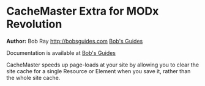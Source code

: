 CacheMaster Extra for MODx Revolution
=======================================

**Author:** Bob Ray <http://bobsguides.com> [Bob's Guides](http://bobsguides.com)

Documentation is available at [Bob's Guides](http://bobsguides.com/cachemaster-tutorial.html)

CacheMaster speeds up page-loads at your site by allowing you to clear the site cache for a single Resource or Element when you save it, rather than the whole site cache.
